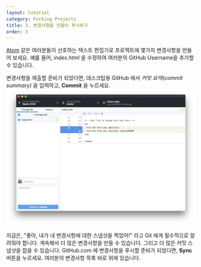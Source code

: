 ```yaml
---
layout: tutorial
category: Forking Projects
title: 3. 변경사항을 만들어 푸시하기
order: 3
---
```


[Atom](https://atom.io) 같은 여러분들이 선호하는 텍스트 편집기로 프로젝트에 몇가지 변경사항을 만들어 보세요.
예를 들어, *index.html* 을 수정하여 여러분의 GitHub Username을 추가할 수 있습니다.

변경사항을 제출할 준비가 되었다면, 데스크탑용 GitHub 에서 *커밋 요약(commit summary)* 을 입력하고, **Commit** 을 누르세요.
![changes](changes.png)   

지금은, "좋아, 내가 내 변경사항에 대한 스냅샷을 찍었어!" 라고 Git 에게 필수적으로 알려줘야 합니다. 계속해서 더 많은 변경사항을 만들 수 있습니다. 그리고 더 많은 커밋 스냅샷을 잡을 수 있습니다. GitHub.com 에 변경사항을 푸시할 준비가 되었다면, **Sync** 버튼을 누르세요. 여러분의 변경사항 목록 바로 위에 있습니다.
